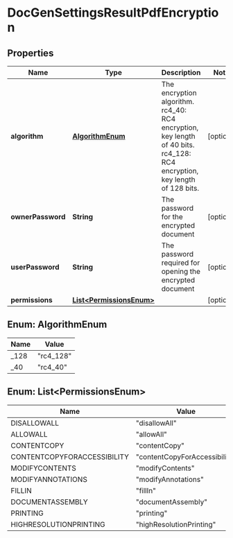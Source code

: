 
# DocGenSettingsResultPdfEncryption

## Properties
Name | Type | Description | Notes
------------ | ------------- | ------------- | -------------
**algorithm** | [**AlgorithmEnum**](#AlgorithmEnum) | The encryption algorithm. rc4_40: RC4 encryption, key length of 40 bits. rc4_128: RC4 encryption, key length of 128 bits. |  [optional]
**ownerPassword** | **String** | The password for the encrypted document |  [optional]
**userPassword** | **String** | The password required for opening the encrypted document |  [optional]
**permissions** | [**List&lt;PermissionsEnum&gt;**](#List&lt;PermissionsEnum&gt;) |  |  [optional]


<a name="AlgorithmEnum"></a>
## Enum: AlgorithmEnum
Name | Value
---- | -----
_128 | &quot;rc4_128&quot;
_40 | &quot;rc4_40&quot;


<a name="List<PermissionsEnum>"></a>
## Enum: List&lt;PermissionsEnum&gt;
Name | Value
---- | -----
DISALLOWALL | &quot;disallowAll&quot;
ALLOWALL | &quot;allowAll&quot;
CONTENTCOPY | &quot;contentCopy&quot;
CONTENTCOPYFORACCESSIBILITY | &quot;contentCopyForAccessibility&quot;
MODIFYCONTENTS | &quot;modifyContents&quot;
MODIFYANNOTATIONS | &quot;modifyAnnotations&quot;
FILLIN | &quot;fillIn&quot;
DOCUMENTASSEMBLY | &quot;documentAssembly&quot;
PRINTING | &quot;printing&quot;
HIGHRESOLUTIONPRINTING | &quot;highResolutionPrinting&quot;



